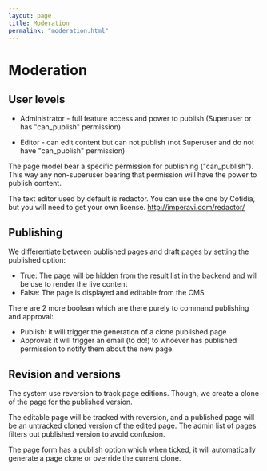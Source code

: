 ```yaml
---
layout: page
title: Moderation
permalink: "moderation.html"
---
```


Moderation
==========

User levels
-----------

- Administrator - full feature access and power to publish (Superuser or has "can_publish" permission)

- Editor - can edit content but can not publish (not Superuser and do not have "can_publish" permission)



The page model bear a specific permission for publishing ("can_publish"). This way any non-superuser bearing that permission will have the power to publish content.

The text editor used by default is redactor. You can use the one by Cotidia, but you will need to get your own license. http://imperavi.com/redactor/


Publishing
----------

We differentiate between published pages and draft pages by setting the published option:

- True: The page will be hidden from the result list in the backend and will be use to render the live content
- False: The page is displayed and editable from the CMS

There are 2 more boolean which are there purely to command publishing and approval:

- Publish: it will trigger the generation of a clone published page
- Approval: it will trigger an email (to do!) to whoever has published permission to notify them about the new page.


Revision and versions
---------------------

The system use reversion to track page editions. Though, we create a clone of the page for the published version. 

The editable page will be tracked with reversion, and a published page will be an untracked cloned version of the edited page. The admin list of pages filters out published version to avoid confusion.

The page form has a publish option which when ticked, it will automatically generate a page clone or override the current clone.